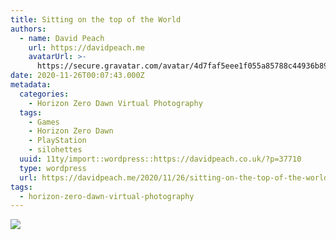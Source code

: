 ```yaml
---
title: Sitting on the top of the World
authors:
  - name: David Peach
    url: https://davidpeach.me
    avatarUrl: >-
      https://secure.gravatar.com/avatar/4d7faf5eee1f055a85788c44936b8995eaab6dfb004e7854ec747ccb272e91ee?s=96&d=mm&r=g
date: 2020-11-26T00:07:43.000Z
metadata:
  categories:
    - Horizon Zero Dawn Virtual Photography
  tags:
    - Games
    - Horizon Zero Dawn
    - PlayStation
    - silohettes
  uuid: 11ty/import::wordpress::https://davidpeach.co.uk/?p=37710
  type: wordpress
  url: https://davidpeach.me/2020/11/26/sitting-on-the-top-of-the-world/
tags:
  - horizon-zero-dawn-virtual-photography
---
```

[![](/assets/Sitting-on-the-top-of-the-Worl-xuA3UaMCFUQ6.jpg)](/assets/Sitting-on-the-top-of-the-Worl-xuA3UaMCFUQ6.jpg)